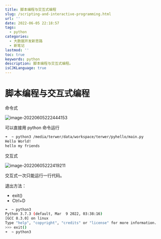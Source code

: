 ```yaml
---
title: 脚本编程与交互式编程
slug: /scripting-and-interactive-programming.html
url: ''
date: 2022-06-05 22:18:57
tags:
  - python
categories:
  - 大数据开发新思路
  - 新笔记
lastmod: ''
toc: true
keywords: python
description: 脚本编程与交互式编程。
isCJKLanguage: true
---
```

# 脚本编程与交互式编程

命令式

![image-20220605222444153](https://img1.terwer.space/20220605222444.png)

可以直接用 python 命令运行

```bash
➜  ~ python3 /media/terwer/data/workspace/terwer/pyhello/main.py
Hello World!
hello my friends
```

交互式

![image-20220605222419211](https://img1.terwer.space/20220605222419.png)

交互式一次只能运行一行代码。

退出方法：

- exit()
- Ctrl+D

```bash
➜  ~ python3                                                    
Python 3.7.3 (default, Mar  9 2022, 03:38:16) 
[GCC 8.3.0] on linux
Type "help", "copyright", "credits" or "license" for more information.
>>> exit()
➜  ~ python3
```
